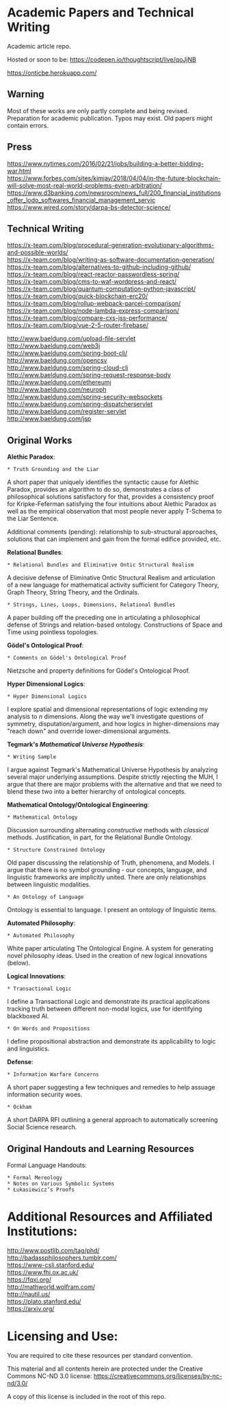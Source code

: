 # Academic Papers and Technical Writing

Academic article repo.

Hosted or soon to be: https://codepen.io/thoughtscript/live/qoJjNB 

https://onticbe.herokuapp.com/

## Warning

Most of these works are only partly complete and being revised. Preparation for academic publication. Typos may exist. Old papers might contain errors.

## Press

https://www.nytimes.com/2016/02/21/jobs/building-a-better-bidding-war.html  
https://www.forbes.com/sites/kimjay/2018/04/04/in-the-future-blockchain-will-solve-most-real-world-problems-even-arbitration/  
https://www.d3banking.com/newsroom/news_full/200_financial_institutions_offer_lodo_softwares_financial_management_servic  
https://www.wired.com/story/darpa-bs-detector-science/  

## Technical Writing 

https://x-team.com/blog/procedural-generation-evolutionary-algorithms-and-possible-worlds/  
https://x-team.com/blog/writing-as-software-documentation-generation/  
https://x-team.com/blog/alternatives-to-github-including-github/  
https://x-team.com/blog/react-reactor-passwordless-spring/  
https://x-team.com/blog/cms-to-waf-wordpress-and-react/  
https://x-team.com/blog/quantum-computation-python-javascript/  
https://x-team.com/blog/quick-blockchain-erc20/  
https://x-team.com/blog/rollup-webpack-parcel-comparison/  
https://x-team.com/blog/node-lambda-express-comparison/  
https://x-team.com/blog/compare-cxs-jss-performance/  
https://x-team.com/blog/vue-2-5-router-firebase/  

http://www.baeldung.com/upload-file-servlet  
http://www.baeldung.com/web3j  
http://www.baeldung.com/spring-boot-cli/  
http://www.baeldung.com/opencsv   
http://www.baeldung.com/spring-cloud-cli   
http://www.baeldung.com/spring-request-response-body   
http://www.baeldung.com/ethereumj   
http://www.baeldung.com/neuroph   
http://www.baeldung.com/spring-security-websockets   
http://www.baeldung.com/spring-dispatcherservlet   
http://www.baeldung.com/register-servlet   
http://www.baeldung.com/jsp  

## Original Works

**Alethic Paradox**:
```
* Truth Grounding and the Liar 
```
A short paper that uniquely identifies the syntactic cause for Alethic Paradox, provides an algorithm to do so, demonstrates a class of philosophical solutions satisfactory for that, provides a consistency proof for Kripke-Feferman satisfying the four intuitions about Alethic Paradox as well as the empirical observation that most people never apply T-Schema to the Liar Sentence.

Additional comments (pending): relationship to sub-structural approaches, solutions that can implement and gain from the formal edifice provided, etc.

**Relational Bundles**:
```
* Relational Bundles and Eliminative Ontic Structural Realism 
```
A decisive defense of Eliminative Ontic Structural Realism and articulation of a new language for mathematical activity sufficient for Category Theory, Graph Theory, String Theory, and the Ordinals.

```
* Strings, Lines, Loops, Dimensions, Relational Bundles 
```
A paper building off the preceding one in articulating a philosophical defense of Strings and relation-based ontology. Constructions of Space and Time using pointless topologies.

**Gödel's Ontological Proof**:
```
* Comments on Gödel's Ontological Proof
```
Nietzsche and property definitions for Gödel's Ontological Proof.

**Hyper Dimensional Logics**:
```
* Hyper Dimensional Logics
```
I explore spatial and dimensional representations of logic extending my analysis to *n* dimensions. Along the way we'll investigate questions of symmetry, disputation/argument, and how logics in higher-dimensions may "reach down" and override lower-dimensional arguments.

**Tegmark's *Mathematical Universe Hypothesis***:
```
* Writing Sample
```
I argue against Tegmark's Mathematical Universe Hypothesis by analyzing several major underlying assumptions. Despite strictly rejecting the MUH, I argue that there are major problems with the alternative and that we need to blend these two into a better hierarchy of ontological concepts.

**Mathematical Ontology/Ontological Engineering**:
```
* Mathematical Ontology
```
Discussion surrounding alternating *constructive* methods with *classical* methods. Justification, in part, for the Relational Bundle Ontology.
```
* Structure Constrained Ontology
```
Old paper discussing the relationship of Truth, phenomena, and Models. I argue that there is no symbol grounding - our concepts, language, and linguistic frameworks are implicitly united. There are only relationships between linguistic modalities.
```
* An Ontology of Language
```
Ontology is essential to language. I present an ontology of linguistic items.

**Automated Philosophy**:
```
* Automated Philosophy
```
White paper articulating The Ontological Engine. A system for generating novel philosophy ideas. Used in the creation of new logical innovations (below).

**Logical Innovations**:
```
* Transactional Logic
```
I define a Transactional Logic and demonstrate its practical applications tracking truth between different non-modal logics, use for identifying blackboxed AI.
```
* On Words and Propositions
```
I define propositional abstraction and demonstrate its applicability to logic and linguistics.

**Defense**:
```
* Information Warfare Concerns
```
A short paper suggesting a few techniques and remedies to help assuage information security woes.

```
* Ockham
```
A short DARPA RFI outlining a general approach to automatically screening Social Science research.

## Original Handouts and Learning Resources

Formal Language Handouts:
```
* Formal Mereology
* Notes on Various Symbolic Systems
* Łukasiewicz’s Proofs
```

# Additional Resources and Affiliated Institutions:

http://www.postlib.com/tag/phd/  
http://badassphilosophers.tumblr.com/  
https://www-csli.stanford.edu/  
https://www.fhi.ox.ac.uk/   
https://fqxi.org/  
http://mathworld.wolfram.com/  
http://nautil.us/  
https://plato.stanford.edu/  
https://arxiv.org/  

# Licensing and Use:

You are required to cite these resources per standard convention.

This material and all contents herein are protected under the Creative Commons NC-ND 3.0 license: https://creativecommons.org/licenses/by-nc-nd/3.0/

A copy of this license is included in the root of this repo.
